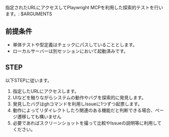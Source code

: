 指定されたURLにアクセスしてPlaywright MCPを利用した探索的テストを行います。: $ARGUMENTS

## 前提条件

- 単体テストや型定義はチェックにパスしていることとします。
- ローカルサーバーは別セッションにおいて起動済みです。

## STEP

以下STEPに従います。

1. 指定したURLにアクセスします。
2. UIなどを触りながらシステムの動作やバグを探索的に発見します。
3. 発見したバグはghコマンドを利用しIssueに1つずつ起票します。
4. 動作によってリダイレクトしたり関連のある機能だと判断できる場合、ページ遷移しても構いません
5. 必要であればスクリーンショットを撮って比較やIssueの説明等に利用してください。
